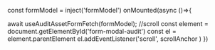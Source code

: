 const formModel = inject('formModel')
onMounted(async ()=>{

  await useAuditAssetFormFetch(formModel);
  //scroll
  const element = document.getElementById('form-modal-audit')
  const el = element.parentElement
  el.addEventListener('scroll', scrollAnchor )
})
